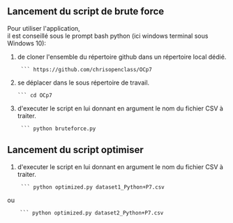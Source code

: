 
## Lancement du script de brute force

Pour utiliser l'application,   
il est conseillé sous le prompt bash python (ici windows terminal sous Windows 10):  

1. de cloner l'ensemble du répertoire github dans un répertoire local dédié.  

        ``` https://github.com/chrisopenclass/OCp7

2. se déplacer dans le sous répertoire de travail.

       ``` cd OCp7
       
2. d'executer le script  en lui donnant en argument le nom du fichier CSV à traiter.

        ``` python bruteforce.py

## Lancement du script optimiser

1. d'executer le script  en lui donnant en argument le nom du fichier CSV à traiter.

        ``` python optimized.py dataset1_Python+P7.csv
        
ou
        
        ``` python optimized.py dataset2_Python+P7.csv
